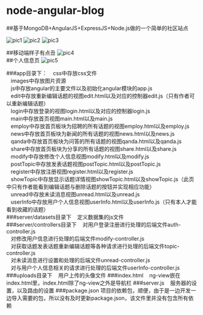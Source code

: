 # node-angular-blog
##基于MongoDB+AngularJS+ExpressJS+Node.js做的一个简单的社区站点  

![pic1](http://a.hiphotos.baidu.com/image/pic/item/5d6034a85edf8db1eb0d3fe00123dd54564e7416.jpg)
![pic2](http://d.hiphotos.baidu.com/image/pic/item/72f082025aafa40f38c68d59a364034f78f01935.jpg)
![pic3](http://d.hiphotos.baidu.com/image/pic/item/6609c93d70cf3bc74cbc1d6fd900baa1cc112af1.jpg)

##移动端样子有点丑
![pic4](http://a.hiphotos.baidu.com/image/pic/item/d833c895d143ad4ba1e907448a025aafa50f066a.jpg)  
##个人信息页
![pic5](http://a.hiphotos.baidu.com/image/pic/item/d31b0ef41bd5ad6e35ddb76989cb39dbb6fd3c09.jpg)

###app目录下：
&nbsp;&nbsp;&nbsp;css中存放css文件  
&nbsp;&nbsp;&nbsp;images中存放图片资源  
&nbsp;&nbsp;&nbsp;js中存放angular的主要文件以及初始化angular模块的app.js  
&nbsp;&nbsp;&nbsp;edit中存放重新编辑话题的视图edit.html以及对应的控制器edit.js（只有作者可以重新编辑话题）  
&nbsp;&nbsp;&nbsp;login中存放登录的视图login.html以及对应的控制器login.js  
&nbsp;&nbsp;&nbsp;main中存放首页视图main.html以及main.js  
&nbsp;&nbsp;&nbsp;employ中存放首页板块为招聘的所有话题的视图employ.html以及employ.js  
&nbsp;&nbsp;&nbsp;news中存放首页板块为新闻的所有话题的视图news.html以及news.js  
&nbsp;&nbsp;&nbsp;qanda中存放首页板块为问答的所有话题的视图qanda.html以及qanda.js  
&nbsp;&nbsp;&nbsp;share中存放首页板块为分享的所有话题的视图share.html以及share.js  
&nbsp;&nbsp;&nbsp;modify中存放修改个人信息视图modify.html以及modify.js  
&nbsp;&nbsp;&nbsp;postTopic中存放发表话题视图postTopic.html以及postTopic.js  
&nbsp;&nbsp;&nbsp;register中存放注册视图register.html以及register.js  
&nbsp;&nbsp;&nbsp;showTopic中存放显示话题详情视图showTopic.html以及showTopic.js（此页中只有作者能看到编辑话题与删除话题的按钮并实现相应功能）  
&nbsp;&nbsp;&nbsp;unread中存放未读消息视图unread.html以及unread.js  
&nbsp;&nbsp;&nbsp;userInfo中存放用户个人信息视图userInfo.html以及userInfo.js（只有本人才能看到收藏的话题）  
###server/datasets目录下
&nbsp;&nbsp;&nbsp;定义数据集的js文件  
###server/controllers目录下
&nbsp;&nbsp;&nbsp;对用户登录注册进行处理的后端文件auth-controller.js  
&nbsp;&nbsp;&nbsp;对修改用户信息进行处理的后端文件modify-controller.js  
&nbsp;&nbsp;&nbsp;对获取话题发表话题重新编辑话题等各种请求进行处理的后端文件topic-controller.js  
&nbsp;&nbsp;&nbsp;对未读消息进行设置和处理的后端文件unread-controller.js  
&nbsp;&nbsp;&nbsp;对与用户个人信息相关的请求进行处理的后端文件userInfo-controller.js  
###uploads目录下
&nbsp;&nbsp;&nbsp;用户上传的头像文件
###index.html
&nbsp;&nbsp;&nbsp;ng-view嵌在index.html里，index.html除了ng-view之外是导航栏
###server.js
&nbsp;&nbsp;&nbsp;服务器的设置，以及路由的设置
###package.json
项目的依赖包，顺便，由于是一边开发一边导入需要的包，所以没有及时更新package.json，该文件里并没有包含所有依赖
